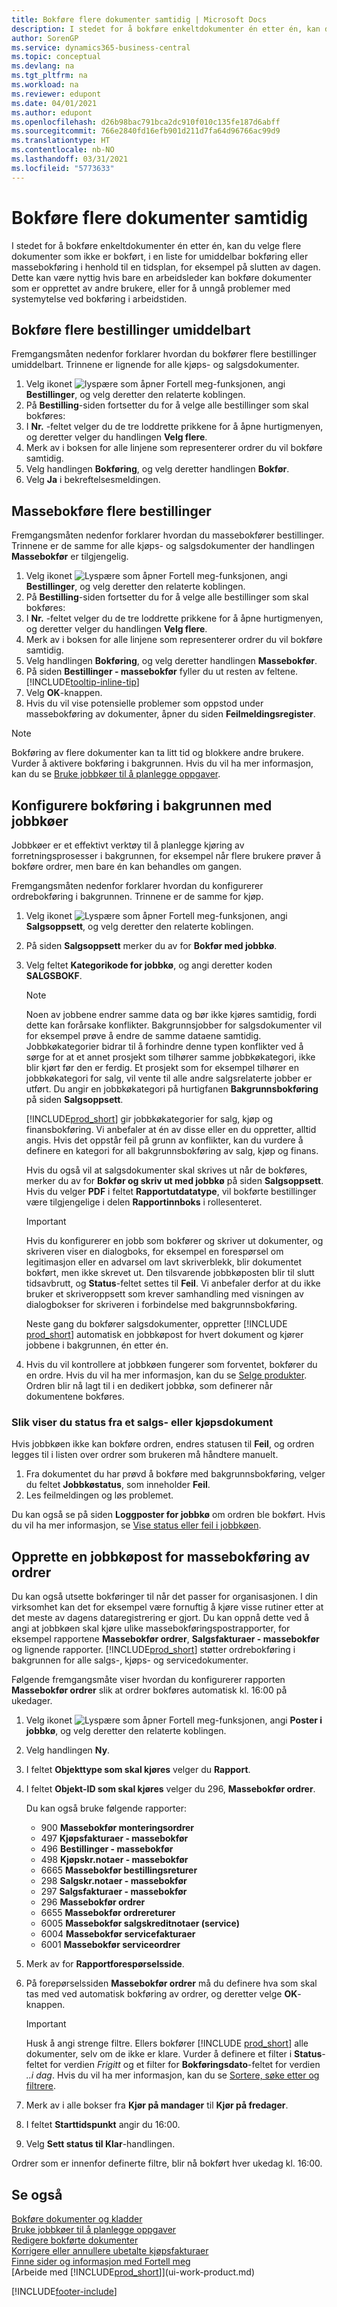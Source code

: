 ```yaml
---
title: Bokføre flere dokumenter samtidig | Microsoft Docs
description: I stedet for å bokføre enkeltdokumenter én etter én, kan du velge flere dokumenter som ikke er bokført, i en liste for massebokføring, enten det er for umiddelbar bokføring eller planlagt, for eksempel på slutten av dagen.
author: SorenGP
ms.service: dynamics365-business-central
ms.topic: conceptual
ms.devlang: na
ms.tgt_pltfrm: na
ms.workload: na
ms.reviewer: edupont
ms.date: 04/01/2021
ms.author: edupont
ms.openlocfilehash: d26b98bac791bca2dc910f010c135fe187d6abff
ms.sourcegitcommit: 766e2840fd16efb901d211d7fa64d96766ac99d9
ms.translationtype: HT
ms.contentlocale: nb-NO
ms.lasthandoff: 03/31/2021
ms.locfileid: "5773633"
---
```

# <a name="post-multiple-documents-at-the-same-time"></a>Bokføre flere dokumenter samtidig

I stedet for å bokføre enkeltdokumenter én etter én, kan du velge flere dokumenter som ikke er bokført, i en liste for umiddelbar bokføring eller massebokføring i henhold til en tidsplan, for eksempel på slutten av dagen. Dette kan være nyttig hvis bare en arbeidsleder kan bokføre dokumenter som er opprettet av andre brukere, eller for å unngå problemer med systemytelse ved bokføring i arbeidstiden.

## <a name="to-post-multiple-purchase-orders-immediately"></a>Bokføre flere bestillinger umiddelbart

Fremgangsmåten nedenfor forklarer hvordan du bokfører flere bestillinger umiddelbart. Trinnene er lignende for alle kjøps- og salgsdokumenter.

1. Velg ikonet ![lyspære som åpner Fortell meg-funksjonen](media/ui-search/search_small.png "Fortell hva du vil gjøre"), angi **Bestillinger**, og velg deretter den relaterte koblingen.
2. På **Bestilling**-siden fortsetter du for å velge alle bestillinger som skal bokføres:
3. I **Nr.** -feltet velger du de tre loddrette prikkene for å åpne hurtigmenyen, og deretter velger du handlingen **Velg flere**.
4. Merk av i boksen for alle linjene som representerer ordrer du vil bokføre samtidig.
5. Velg handlingen **Bokføring**, og velg deretter handlingen **Bokfør**.
6. Velg **Ja** i bekreftelsesmeldingen.

## <a name="to-batch-post-multiple-purchase-orders"></a>Massebokføre flere bestillinger

Fremgangsmåten nedenfor forklarer hvordan du massebokfører bestillinger. Trinnene er de samme for alle kjøps- og salgsdokumenter der handlingen **Massebokfør** er tilgjengelig.

1. Velg ikonet ![Lyspære som åpner Fortell meg-funksjonen](media/ui-search/search_small.png "Fortell hva du vil gjøre"), angi **Bestillinger**, og velg deretter den relaterte koblingen.  
2. På **Bestilling**-siden fortsetter du for å velge alle bestillinger som skal bokføres:
3. I **Nr.** -feltet velger du de tre loddrette prikkene for å åpne hurtigmenyen, og deretter velger du handlingen **Velg flere**.
4. Merk av i boksen for alle linjene som representerer ordrer du vil bokføre samtidig.
5. Velg handlingen **Bokføring**, og velg deretter handlingen **Massebokfør**.
6. På siden **Bestillinger - massebokfør** fyller du ut resten av feltene. [!INCLUDE[tooltip-inline-tip](includes/tooltip-inline-tip_md.md)]
7. Velg **OK**-knappen.
8. Hvis du vil vise potensielle problemer som oppstod under massebokføring av dokumenter, åpner du siden **Feilmeldingsregister**.

> [!NOTE]
> Bokføring av flere dokumenter kan ta litt tid og blokkere andre brukere. Vurder å aktivere bokføring i bakgrunnen. Hvis du vil ha mer informasjon, kan du se [Bruke jobbkøer til å planlegge oppgaver](admin-job-queues-schedule-tasks.md).

## <a name="to-set-up-background-posting-with-job-queues"></a>Konfigurere bokføring i bakgrunnen med jobbkøer
Jobbkøer er et effektivt verktøy til å planlegge kjøring av forretningsprosesser i bakgrunnen, for eksempel når flere brukere prøver å bokføre ordrer, men bare én kan behandles om gangen.  

Fremgangsmåten nedenfor forklarer hvordan du konfigurerer ordrebokføring i bakgrunnen. Trinnene er de samme for kjøp.  

1. Velg ikonet ![Lyspære som åpner Fortell meg-funksjonen](media/ui-search/search_small.png "Fortell hva du vil gjøre"), angi **Salgsoppsett**, og velg deretter den relaterte koblingen.
2. På siden **Salgsoppsett** merker du av for **Bokfør med jobbkø**.
3. Velg feltet **Kategorikode for jobbkø**, og angi deretter koden **SALGSBOKF**.

    > [!NOTE]
    > Noen av jobbene endrer samme data og bør ikke kjøres samtidig, fordi dette kan forårsake konflikter. Bakgrunnsjobber for salgsdokumenter vil for eksempel prøve å endre de samme dataene samtidig. Jobbkøkategorier bidrar til å forhindre denne typen konflikter ved å sørge for at et annet prosjekt som tilhører samme jobbkøkategori, ikke blir kjørt før den er ferdig. Et prosjekt som for eksempel tilhører en jobbkøkategori for salg, vil vente til alle andre salgsrelaterte jobber er utført. Du angir en jobbkøkategori på hurtigfanen **Bakgrunnsbokføring** på siden **Salgsoppsett**.
    >
    > [!INCLUDE[prod_short](includes/prod_short.md)] gir jobbkøkategorier for salg, kjøp og finansbokføring. Vi anbefaler at én av disse eller en du oppretter, alltid angis. Hvis det oppstår feil på grunn av konflikter, kan du vurdere å definere en kategori for all bakgrunnsbokføring av salg, kjøp og finans.

    Hvis du også vil at salgsdokumenter skal skrives ut når de bokføres, merker du av for **Bokfør og skriv ut med jobbkø** på siden **Salgsoppsett**.  
    Hvis du velger **PDF** i feltet **Rapportutdatatype**, vil bokførte bestillinger være tilgjengelige i delen **Rapportinnboks** i rollesenteret.

    > [!IMPORTANT]  
    > Hvis du konfigurerer en jobb som bokfører og skriver ut dokumenter, og skriveren viser en dialogboks, for eksempel en forespørsel om legitimasjon eller en advarsel om lavt skriverblekk, blir dokumentet bokført, men ikke skrevet ut. Den tilsvarende jobbkøposten blir til slutt tidsavbrutt, og **Status**-feltet settes til **Feil**. Vi anbefaler derfor at du ikke bruker et skriveroppsett som krever samhandling med visningen av dialogbokser for skriveren i forbindelse med bakgrunnsbokføring.

    Neste gang du bokfører salgsdokumenter, oppretter [!INCLUDE [prod_short](includes/prod_short.md)] automatisk en jobbkøpost for hvert dokument og kjører jobbene i bakgrunnen, én etter én.

4. Hvis du vil kontrollere at jobbkøen fungerer som forventet, bokfører du en ordre. Hvis du vil ha mer informasjon, kan du se [Selge produkter](sales-how-sell-products.md).
    Ordren blir nå lagt til i en dedikert jobbkø, som definerer når dokumentene bokføres. 

### <a name="to-view-status-from-a-sales-or-purchase-document"></a>Slik viser du status fra et salgs- eller kjøpsdokument
Hvis jobbkøen ikke kan bokføre ordren, endres statusen til **Feil**, og ordren legges til i listen over ordrer som brukeren må håndtere manuelt.
1. Fra dokumentet du har prøvd å bokføre med bakgrunnsbokføring, velger du feltet **Jobbkøstatus**, som inneholder **Feil**.
2. Les feilmeldingen og løs problemet.

Du kan også se på siden **Loggposter for jobbkø** om ordren ble bokført. Hvis du vil ha mer informasjon, se [Vise status eller feil i jobbkøen](admin-job-queues-schedule-tasks.md#to-view-status-or-errors-in-the-job-queue).

## <a name="to-create-a-job-queue-entry-for-batch-posting-of-sales-orders"></a>Opprette en jobbkøpost for massebokføring av ordrer

Du kan også utsette bokføringer til når det passer for organisasjonen. I din virksomhet kan det for eksempel være fornuftig å kjøre visse rutiner etter at det meste av dagens dataregistrering er gjort. Du kan oppnå dette ved å angi at jobbkøen skal kjøre ulike massebokføringspostrapporter, for eksempel rapportene **Massebokfør ordrer**, **Salgsfakturaer - massebokfør** og lignende rapporter. [!INCLUDE[prod_short](includes/prod_short.md)] støtter ordrebokføring i bakgrunnen for alle salgs-, kjøps- og servicedokumenter.

Følgende fremgangsmåte viser hvordan du konfigurerer rapporten **Massebokfør ordrer** slik at ordrer bokføres automatisk kl. 16:00 på ukedager.  

1. Velg ikonet ![Lyspære som åpner Fortell meg-funksjonen](media/ui-search/search_small.png "Fortell hva du vil gjøre"), angi **Poster i jobbkø**, og velg deretter den relaterte koblingen.  
2. Velg handlingen **Ny**.  
3. I feltet **Objekttype som skal kjøres** velger du **Rapport**.  
4. I feltet **Objekt-ID som skal kjøres** velger du 296, **Massebokfør ordrer**.

   Du kan også bruke følgende rapporter:
  
   * 900 **Massebokfør monteringsordrer**
   * 497 **Kjøpsfakturaer - massebokfør**
   * 496 **Bestillinger - massebokfør**
   * 498 **Kjøpskr.notaer - massebokfør**
   * 6665 **Massebokfør bestillingsreturer**
   * 298 **Salgskr.notaer - massebokfør**
   * 297 **Salgsfakturaer - massebokfør**
   * 296 **Massebokfør ordrer**
   * 6655 **Massebokfør ordrereturer**
   * 6005 **Massebokfør salgskreditnotaer (service)**
   * 6004 **Massebokfør servicefakturaer**
   * 6001 **Massebokfør serviceordrer**

5. Merk av for **Rapportforespørselsside**.
6. På forepørselssiden **Massebokfør ordrer** må du definere hva som skal tas med ved automatisk bokføring av ordrer, og deretter velge **OK**-knappen.

    > [!IMPORTANT]
    > Husk å angi strenge filtre. Ellers bokfører [!INCLUDE [prod_short](includes/prod_short.md)] alle dokumenter, selv om de ikke er klare. Vurder å definere et filter i **Status**-feltet for verdien *Frigitt* og et filter for **Bokføringsdato**-feltet for verdien *..i dag*. Hvis du vil ha mer informasjon, kan du se [Sortere, søke etter og filtrere](ui-enter-criteria-filters.md).
7. Merk av i alle bokser fra **Kjør på mandager** til **Kjør på fredager**.
8. I feltet **Starttidspunkt** angir du 16:00.
9. Velg **Sett status til Klar**-handlingen.

Ordrer som er innenfor definerte filtre, blir nå bokført hver ukedag kl. 16:00.


## <a name="see-also"></a>Se også

[Bokføre dokumenter og kladder](ui-post-documents-journals.md)  
[Bruke jobbkøer til å planlegge oppgaver](admin-job-queues-schedule-tasks.md)  
[Redigere bokførte dokumenter](across-edit-posted-document.md)  
[Korrigere eller annullere ubetalte kjøpsfakturaer](purchasing-how-correct-cancel-unpaid-purchase-invoices.md)  
[Finne sider og informasjon med Fortell meg](ui-search.md)  
[Arbeide med [!INCLUDE[prod_short](includes/prod_short.md)]](ui-work-product.md)


[!INCLUDE[footer-include](includes/footer-banner.md)]